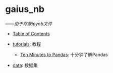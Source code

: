 # gaius_nb

*——由于存放ipynb文件*

- [Table of Contents](https://nbviewer.jupyter.org/github/gaiusyao/gaius_nb/blob/master/Table_of_Contents.ipynb)

- [tutorials](): 教程
    - [Ten Minutes to Pandas](): 十分钟了解Pandas

- [data](): 数据集